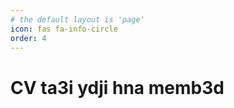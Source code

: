 ```yaml
---
# the default layout is 'page'
icon: fas fa-info-circle
order: 4
---
```


# CV ta3i ydji hna memb3d
